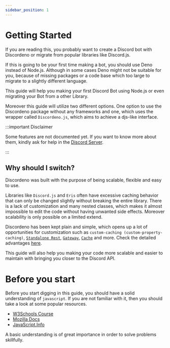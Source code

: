 ```yaml
---
sidebar_position: 1
---
```


# Getting Started

If you are reading this, you probably want to create a Discord bot with Discordeno or migrate from popular libraries
like Discord.js.

If this is going to be your first time making a bot, you should use Deno instead of Node.js. Although in some cases Deno
might not be suitable for you, because of missing packages or a code base which too large to migrate to a slightly
different language.

This guide will help you making your first Discord Bot using Node.js or even migrating your Bot from a other Library.

Moreover this guide will utilize two different options. One option to use the Discordeno package without any frameworks
and one, which uses the wrapper called `Discordeno.js`, which aims to achieve a djs-like interface.

:::important Disclaimer

Some features are not documented yet. If you want to know more about them, kindly ask for help in the
[Discord Server](https://discord.gg/ddeno).

:::

## Why should I switch?

Discordeno was built with the purpose of being scalable, flexible and easy to use.

Libraries like `Discord.js` and `Eris` often have excessive caching behavior that can only be changed slightly without
breaking the entire library. There is a lack of customization and many nested classes, which makes it almost impossible
to edit the code without having unwanted side effects. Moreover scalability is only possible on a limited extend.

Discordeno has been kept plain and simple, which opens up a lot of opportunities for customization such as
`custom-caching (custom-property-caching)`, [`Standalone Rest`](../big-bot-guide/rest.md),
[`Gateway`](../big-bot-guide/gateway.md), [`Cache`](../big-bot-guide/cache.md) and more. Check the detailed advantages
[here](https://github.com/discordeno/discordeno#features).

This guide will also help you making your code more scalable and easier to maintain with bringing you closer to the
Discord API.

# Before you start

Before you start digging in this guide, you should have a solid understanding of `javascript`. If you are not familiar
with it, then you should take a look at some popular resources.

- [W3Schools Course](https://www.w3schools.com/js/DEFAULT.asp)
- [Mozilla Docs](https://developer.mozilla.org/en-US/docs/Web/JavaScript)
- [JavaScript.Info](https://javascript.info)

A basic understanding is of great importance in order to solve problems skillfully.
